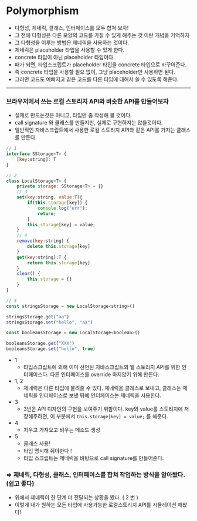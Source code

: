 # Polymorphism

- 다형성, 제네릭, 클래스, 인터페이스를 모두 합쳐 보자!
- 그 전에 다형성은 다른 모양의 코드를 가질 수 있게 해주는 것 이란 개념을 기억하자
- 그 다형성을 이루는 방법은 제네릭을 사용하는 것이다.
- 제네릭은 placeholder 타입을 사용할 수 있게 한다.
- concrete 타입이 아닌 placeholder 타입이다.
- 때가 되면, 타입스크립트가 placeholder 타입을 concrete 타입으로 바꾸어준다.
- 즉 concrete 타입을 사용할 필요 없이, 그냥 placeholder만 사용하면 된다.
- 그러면 코드도 예뻐지고 같은 코드를 다른 타입에 대해서 쓸 수 있도록 해준다.

---

### 브라우저에서 쓰는 로컬 스토리지 API와 비슷한 API를 만들어보자

- 실제로 만드는것은 아니고, 타입만 좀 작성해 볼 것이다.
- call signature 와 클래스를 만들지만, 실제로 구현하지는 않을것이다.
- 일반적인 자바스크립트에서 사용한 로컬 스토리지 API와 같은 API를 가지는 클래스를 만든다.

```jsx
// 1
interface SStorage<T> {
    [key:string]: T
}

// 2
class LocalStorage<T> {
    private storage: SStorage<T> = {}
    // 3
    set(key:string, value:T){
        if(this.storage[key]) {
            console.log("err");
            return;
        }
        this.storage[key] = value;
    }
    // 4
    remove(key:string) {
        delete this.storage[key]
    }
    get(key:string):T {
        return this.storage[key]
    }
    clear() {
        this.storage = {}
    }
}

// 5
const stringsStorage = new LocalStorage<string>()

stringsStorage.get("aa")
stringsStorage.set("hello", "aa")

const booleansStorage = new LocalStorage<boolean>()

booleansStorage.get("XXX")
booleansStorage.set("hello", true)
```

- 1
  - 타입스크립트에 의해 이미 선언된 자바스크립트의 웹 스토리지 API를 위한 인터페이스다. 다른 인터페이스를 override 하지않기 위해 만든다.
- 1, 2
  - 제네릭은 다른 타입에 물려줄 수 있다. 제네릭을 클래스로 보내고, 클래스는 제네릭을 인터페이스로 보낸 뒤에 인터페이스는 제네릭을 사용한다.
- 3
  - 3번은 API 디자인의 구현을 보여주기 위함이다. key와 value를 스토리지에 저장해주려면, 이 부분에서 `this.storage[key] = value;` 를 해준다.
- 4
  - 지우고 가져오고 비우는 메소드 생성
- 5
  - 클래스 사용!
  - 타입 명시해 줘야한다 !
  - 타입 스크립트는 제네릭을 바탕으로 call signature를 만들어준다.

### ⇒ 제네릭, 다형성, 클래스, 인터페이스를 합쳐 작업하는 방식을 알아봤다. (쉽고 좋다)

- 위에서 제네릭이 한 단계 더 전달되는 상황을 봤다. ( 2 번 )
- 이렇게 내가 원하는 모든 타입에 사용가능한 로컬스토리지 API를 시뮬레이션 해봤다!
